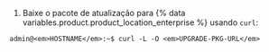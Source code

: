 1. Baixe o pacote de atualização para {% data variables.product.product_location_enterprise %} usando `curl`:
```shell
admin@<em>HOSTNAME</em>:~$ curl -L -O <em>UPGRADE-PKG-URL</em>
```
